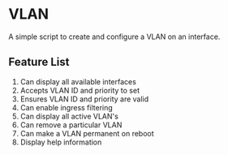 # VLAN

A simple script to create and configure a VLAN on an interface.

## Feature List

1. Can display all available interfaces
2. Accepts VLAN ID and priority to set
3. Ensures VLAN ID and priority are valid 
4. Can enable ingress filtering
5. Can display all active VLAN's
6. Can remove a particular VLAN
7. Can make a VLAN permanent on reboot
8. Display help information
